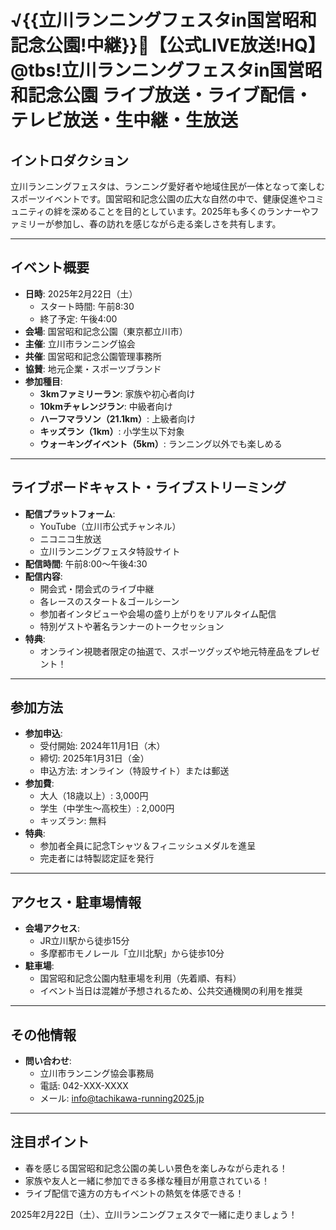 # √{{立川ランニングフェスタin国営昭和記念公園!中継}}🏃‍【公式LIVE放送!HQ】@tbs!立川ランニングフェスタin国営昭和記念公園 ライブ放送・ライブ配信・テレビ放送・生中継・生放送

## イントロダクション
立川ランニングフェスタは、ランニング愛好者や地域住民が一体となって楽しむスポーツイベントです。国営昭和記念公園の広大な自然の中で、健康促進やコミュニティの絆を深めることを目的としています。2025年も多くのランナーやファミリーが参加し、春の訪れを感じながら走る楽しさを共有します。

---

## イベント概要
- **日時**: 2025年2月22日（土）
  - スタート時間: 午前8:30
  - 終了予定: 午後4:00
- **会場**: 国営昭和記念公園（東京都立川市）
- **主催**: 立川市ランニング協会
- **共催**: 国営昭和記念公園管理事務所
- **協賛**: 地元企業・スポーツブランド
- **参加種目**:
  - **3kmファミリーラン**: 家族や初心者向け
  - **10kmチャレンジラン**: 中級者向け
  - **ハーフマラソン（21.1km）**: 上級者向け
  - **キッズラン（1km）**: 小学生以下対象
  - **ウォーキングイベント（5km）**: ランニング以外でも楽しめる

---

## ライブボードキャスト・ライブストリーミング
- **配信プラットフォーム**:
  - YouTube（立川市公式チャンネル）
  - ニコニコ生放送
  - 立川ランニングフェスタ特設サイト
- **配信時間**: 午前8:00～午後4:30
- **配信内容**:
  - 開会式・閉会式のライブ中継
  - 各レースのスタート＆ゴールシーン
  - 参加者インタビューや会場の盛り上がりをリアルタイム配信
  - 特別ゲストや著名ランナーのトークセッション
- **特典**:
  - オンライン視聴者限定の抽選で、スポーツグッズや地元特産品をプレゼント！

---

## 参加方法
- **参加申込**:
  - 受付開始: 2024年11月1日（木）
  - 締切: 2025年1月31日（金）
  - 申込方法: オンライン（特設サイト）または郵送
- **参加費**:
  - 大人（18歳以上）: 3,000円
  - 学生（中学生～高校生）: 2,000円
  - キッズラン: 無料
- **特典**:
  - 参加者全員に記念Tシャツ＆フィニッシュメダルを進呈
  - 完走者には特製認定証を発行

---

## アクセス・駐車場情報
- **会場アクセス**:
  - JR立川駅から徒歩15分
  - 多摩都市モノレール「立川北駅」から徒歩10分
- **駐車場**:
  - 国営昭和記念公園内駐車場を利用（先着順、有料）
  - イベント当日は混雑が予想されるため、公共交通機関の利用を推奨

---

## その他情報
- **問い合わせ**:
  - 立川市ランニング協会事務局
  - 電話: 042-XXX-XXXX
  - メール: info@tachikawa-running2025.jp


---

## 注目ポイント
- 春を感じる国営昭和記念公園の美しい景色を楽しみながら走れる！
- 家族や友人と一緒に参加できる多様な種目が用意されている！
- ライブ配信で遠方の方もイベントの熱気を体感できる！

2025年2月22日（土）、立川ランニングフェスタで一緒に走りましょう！
